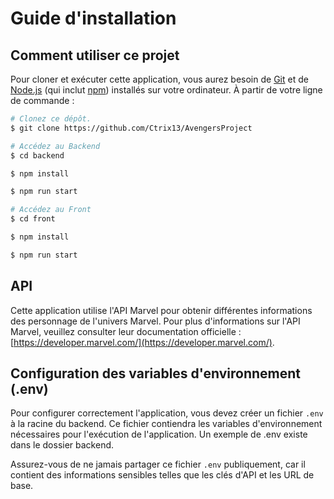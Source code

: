 # Guide d'installation

## Comment utiliser ce projet

Pour cloner et exécuter cette application, vous aurez besoin de [Git](https://git-scm.com) et de [Node.js](https://nodejs.org/fr/download/) (qui inclut [npm](http://npmjs.com)) installés sur votre ordinateur. À partir de votre ligne de commande :

```bash
# Clonez ce dépôt.
$ git clone https://github.com/Ctrix13/AvengersProject

# Accédez au Backend
$ cd backend

$ npm install

$ npm run start

# Accédez au Front
$ cd front

$ npm install

$ npm run start
```

## API

Cette application utilise l'API Marvel pour obtenir différentes informations des personnage de l'univers Marvel. 
Pour plus d'informations sur l'API Marvel, veuillez consulter leur documentation officielle : [https://developer.marvel.com/](https://developer.marvel.com/).

## Configuration des variables d'environnement (.env)

Pour configurer correctement l'application, vous devez créer un fichier `.env` à la racine du backend. Ce fichier contiendra les variables d'environnement nécessaires pour l'exécution de l'application. Un exemple de .env existe dans le dossier backend.


Assurez-vous de ne jamais partager ce fichier `.env` publiquement, car il contient des informations sensibles telles que les clés d'API et les URL de base.


